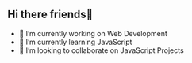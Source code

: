 ## Hi there friends👋

- 🔭 I’m currently working on Web Development
- 🌱 I’m currently learning JavaScript
- 👯 I’m looking to collaborate on JavaScript Projects

<!--
**Piyush-Keshri/Piyush-Keshri** is a ✨ _special_ ✨ repository because its `README.md` (this file) appears on your GitHub profile.

Here are some ideas to get you started:

- 🔭 I’m currently working on ...
- 🌱 I’m currently learning ...
- 👯 I’m looking to collaborate on ...
- 🤔 I’m looking for help with ...
- 💬 Ask me about ...
- 📫 How to reach me: ...
- 😄 Pronouns: ...
- ⚡ Fun fact: ...
-->
